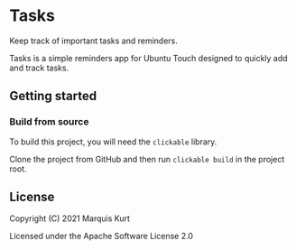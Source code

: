 # Tasks

Keep track of important tasks and reminders.

Tasks is a simple reminders app for Ubuntu Touch designed to quickly add and
track tasks.

## Getting started

### Build from source

To build this project, you will need the `clickable` library.

Clone the project from GitHub and then run `clickable build` in the project root.

## License

Copyright (C) 2021  Marquis Kurt

Licensed under the Apache Software License 2.0
